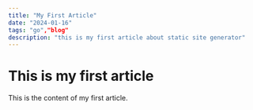 ```yaml
---
title: "My First Article"
date: "2024-01-16"
tags: "go","blog"
description: "this is my first article about static site generator"
---
```


# This is my first article

This is the content of my first article.